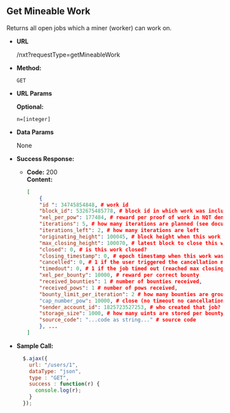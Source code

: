 **Get Mineable Work**
----
  Returns all open jobs which a miner (worker) can work on.

* **URL**

  /nxt?requestType=getMineableWork

* **Method:**

  `GET`
  
*  **URL Params**

   **Optional:**
 
   `n=[integer]`

* **Data Params**

  None

* **Success Response:**

  * **Code:** 200 <br />
    **Content:** 
    ```json
    [
        {
        "id ": 34745854848, # work id
        "block_id": 532675485778, # block id in which work was included
        "xel_per_pow": 177484, # reward per proof of work in NQT denomination
        "iterations": 5, # how many iterations are planned (see documentation)
        "iterations_left": 2, # how many iterations are left
        "originating_height": 100045, # block height when this work was included
        "max_closing_height": 100070, # latest block to close this work
        "closed": 0, # is this work closed?
        "closing_timestamp": 0, # epoch timestamp when this work was closed (0 is not yet)
        "cancelled": 0, # 1 if the user triggered the cancellation manually
        "timedout": 0, # 1 if the job timed out (reached max closing height)
        "xel_per_bounty": 10000, # reward per correct bounty
        "received_bounties": 1 # number of bounties received,
        "received_pows": 1 # number of pows received,
        "bounty_limit_per_iteration": 2 # how many bounties are grouped to one iteration (check documentation)
        "cap_number_pow": 10000, # close (no timeout no cancellation) job after limit of pows is reached
        "sender_account_id": 1825723527253, # who created that job?
        "storage_size": 1000, # how many uints are stored per bounty per iteration? (check documentation)
        "source_code": "...code as string..." # source code 
        }, ...
    ]
    ```


* **Sample Call:**

  ```javascript
    $.ajax({
      url: "/users/1",
      dataType: "json",
      type : "GET",
      success : function(r) {
        console.log(r);
      }
    });
  ```
